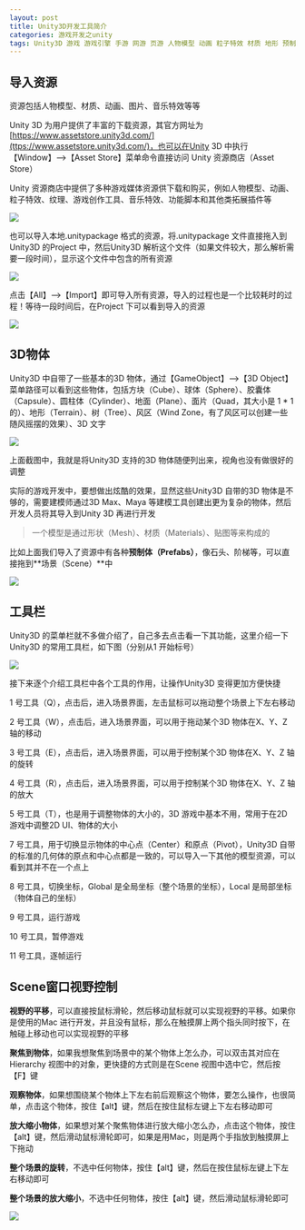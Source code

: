 ```yaml
---
layout: post
title: Unity3D开发工具简介
categories: 游戏开发之unity
tags: Unity3D 游戏 游戏引擎 手游 网游 页游 人物模型 动画 粒子特效 材质 地形 预制体 场景 材质 钢体 建模 建模师 建模工具 3DMax Maya 
---
```


## 导入资源

资源包括人物模型、材质、动画、图片、音乐特效等等

Unity 3D 为用户提供了丰富的下载资源，其官方网址为[https://www.assetstore.unity3d.com/](ttps://www.assetstore.unity3d.com/)，也可以在Unity 3D 中执行【Window】-->【Asset Store】菜单命令直接访问 Unity 资源商店（Asset Store）

Unity 资源商店中提供了多种游戏媒体资源供下载和购买，例如人物模型、动画、粒子特效、纹理、游戏创作工具、音乐特效、功能脚本和其他类拓展插件等

![](../media/image/2019-06-01/02-01.png)

也可以导入本地.unitypackage 格式的资源，将.unitypackage 文件直接拖入到Unity3D 的Project 中，然后Unity3D 解析这个文件（如果文件较大，那么解析需要一段时间），显示这个文件中包含的所有资源

![](../media/image/2019-06-01/02-02.png)

点击【All】-->【Import】即可导入所有资源，导入的过程也是一个比较耗时的过程！等待一段时间后，在Project 下可以看到导入的资源

![](../media/image/2019-06-01/02-03.png)

## 3D物体

Unity3D 中自带了一些基本的3D 物体，通过【GameObject】-->【3D Object】菜单路径可以看到这些物体，包括方块（Cube）、球体（Sphere）、胶囊体（Capsule）、圆柱体（Cylinder）、地面（Plane）、面片（Quad，其大小是 1 \* 1 的）、地形（Terrain）、树（Tree）、风区（Wind Zone，有了风区可以创建一些随风摇摆的效果）、3D 文字

![](../media/image/2019-06-01/02-04.png)

上面截图中，我就是将Unity3D 支持的3D 物体随便列出来，视角也没有做很好的调整

实际的游戏开发中，要想做出炫酷的效果，显然这些Unity3D 自带的3D 物体是不够的，需要建模师通过3D Max、Maya 等建模工具创建出更为复杂的物体，然后开发人员将其导入到Unity 3D 再进行开发

>一个模型是通过形状（Mesh）、材质（Materials）、贴图等来构成的

比如上面我们导入了资源中有各种**预制体（Prefabs）**，像石头、阶梯等，可以直接拖到**场景（Scene）**中

![](../media/image/2019-06-01/02-05.png)

## 工具栏

Unity3D 的菜单栏就不多做介绍了，自己多去点击看一下其功能，这里介绍一下Unity3D 的常用工具栏，如下图（分别从1 开始标号）

![](../media/image/2019-06-01/02-06.png)

接下来逐个介绍工具栏中各个工具的作用，让操作Unity3D 变得更加方便快捷

1 号工具（Q），点击后，进入场景界面，左击鼠标可以拖动整个场景上下左右移动

2 号工具（W），点击后，进入场景界面，可以用于拖动某个3D 物体在X、Y、Z 轴的移动

3 号工具（E），点击后，进入场景界面，可以用于控制某个3D 物体在X、Y、Z 轴的旋转

4 号工具（R），点击后，进入场景界面，可以用于控制某个3D 物体在X、Y、Z 轴的放大

5 号工具（T），也是用于调整物体的大小的，3D 游戏中基本不用，常用于在2D 游戏中调整2D UI、物体的大小

7 号工具，用于切换显示物体的中心点（Center）和原点（Pivot），Unity3D 自带的标准的几何体的原点和中心点都是一致的，可以导入一下其他的模型资源，可以看到其并不在一个点上

8 号工具，切换坐标，Global 是全局坐标（整个场景的坐标），Local 是局部坐标（物体自己的坐标）

9 号工具，运行游戏

10 号工具，暂停游戏

11 号工具，逐帧运行

## Scene窗口视野控制

**视野的平移**，可以直接按鼠标滑轮，然后移动鼠标就可以实现视野的平移。如果你是使用的Mac 进行开发，并且没有鼠标，那么在触摸屏上两个指头同时按下，在触碰上移动也可以实现视野的平移

**聚焦到物体**，如果我想聚焦到场景中的某个物体上怎么办，可以双击其对应在Hierarchy 视图中的对象，更快捷的方式则是在Scene 视图中选中它，然后按【F】键

**观察物体**，如果想围绕某个物体上下左右前后观察这个物体，要怎么操作，也很简单，点击这个物体，按住【alt】键，然后在按住鼠标左键上下左右移动即可

**放大缩小物体**，如果想对某个聚焦物体进行放大缩小怎么办，点击这个物体，按住【alt】键，然后滑动鼠标滑轮即可，如果是用Mac，则是两个手指放到触摸屏上下拖动

**整个场景的旋转**，不选中任何物体，按住【alt】键，然后在按住鼠标左键上下左右移动即可

**整个场景的放大缩小**，不选中任何物体，按住【alt】键，然后滑动鼠标滑轮即可

![](../media/image/2019-06-01/02-07.gif)

